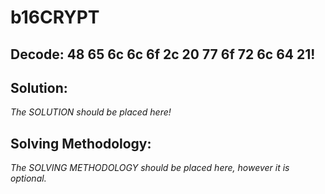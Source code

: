 # b16CRYPT

## Decode: 48 65 6c 6c 6f 2c 20 77 6f 72 6c 64 21!

## Solution:
_The SOLUTION should be placed here!_

## Solving Methodology:
_The SOLVING METHODOLOGY should be placed here, however it is optional._
